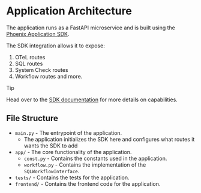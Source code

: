 # Application Architecture

The application runs as a FastAPI microservice and is built using the [Phoenix Application SDK](https://github.com/atlanhq/application-sdk).

The SDK integration allows it to expose:
1. OTeL routes
2. SQL routes
3. System Check routes
4. Workflow routes and more.

> [!TIP]
> Head over to the [SDK documentation](https://github.com/atlanhq/application-sdk) for more details on capabilities.

## File Structure
- `main.py` - The entrypoint of the application.
  - The application initializes the SDK here and configures what routes it wants the SDK to add
- `app/` - The core functionality of the application.
  - `const.py` - Contains the constants used in the application.
  - `workflow.py` - Contains the implementation of the `SQLWorkflowInterface`.
- `tests/` - Contains the tests for the application.
- `frontend/` - Contains the frontend code for the application.